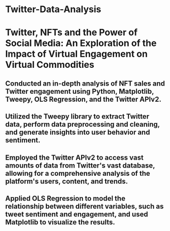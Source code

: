 # Twitter-Data-Analysis
# Twitter, NFTs and the Power of Social Media: An Exploration of the Impact of Virtual Engagement on Virtual Commodities
## Conducted an in-depth analysis of NFT sales and Twitter engagement using Python, Matplotlib, Tweepy, OLS Regression, and the Twitter APIv2. 
## Utilized the Tweepy library to extract Twitter data, perform data preprocessing and cleaning, and generate insights into user behavior and sentiment.
## Employed the Twitter APIv2 to access vast amounts of data from Twitter's vast database, allowing for a comprehensive analysis of the platform's users, content, and trends.
## Applied OLS Regression to model the relationship between different variables, such as tweet sentiment and engagement, and used Matplotlib to visualize the results.

